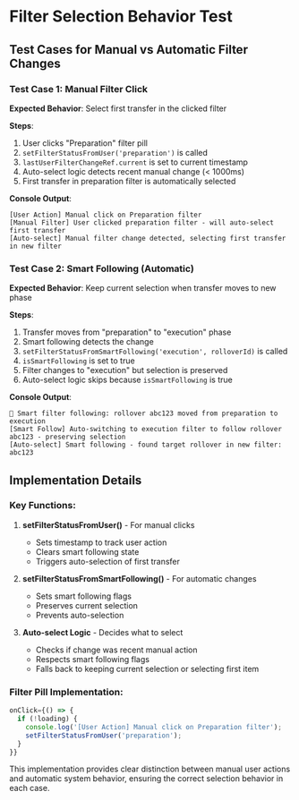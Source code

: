 # Filter Selection Behavior Test

## Test Cases for Manual vs Automatic Filter Changes

### Test Case 1: Manual Filter Click
**Expected Behavior**: Select first transfer in the clicked filter

**Steps**:
1. User clicks "Preparation" filter pill
2. `setFilterStatusFromUser('preparation')` is called
3. `lastUserFilterChangeRef.current` is set to current timestamp
4. Auto-select logic detects recent manual change (< 1000ms)
5. First transfer in preparation filter is automatically selected

**Console Output**:
```
[User Action] Manual click on Preparation filter
[Manual Filter] User clicked preparation filter - will auto-select first transfer
[Auto-select] Manual filter change detected, selecting first transfer in new filter
```

### Test Case 2: Smart Following (Automatic)
**Expected Behavior**: Keep current selection when transfer moves to new phase

**Steps**:
1. Transfer moves from "preparation" to "execution" phase
2. Smart following detects the change
3. `setFilterStatusFromSmartFollowing('execution', rolloverId)` is called
4. `isSmartFollowing` is set to true
5. Filter changes to "execution" but selection is preserved
6. Auto-select logic skips because `isSmartFollowing` is true

**Console Output**:
```
🎯 Smart filter following: rollover abc123 moved from preparation to execution
[Smart Follow] Auto-switching to execution filter to follow rollover abc123 - preserving selection
[Auto-select] Smart following - found target rollover in new filter: abc123
```

## Implementation Details

### Key Functions:

1. **setFilterStatusFromUser()** - For manual clicks
   - Sets timestamp to track user action
   - Clears smart following state
   - Triggers auto-selection of first transfer

2. **setFilterStatusFromSmartFollowing()** - For automatic changes
   - Sets smart following flags
   - Preserves current selection
   - Prevents auto-selection

3. **Auto-select Logic** - Decides what to select
   - Checks if change was recent manual action
   - Respects smart following flags
   - Falls back to keeping current selection or selecting first item

### Filter Pill Implementation:
```typescript
onClick={() => {
  if (!loading) {
    console.log('[User Action] Manual click on Preparation filter');
    setFilterStatusFromUser('preparation');
  }
}}
```

This implementation provides clear distinction between manual user actions and automatic system behavior, ensuring the correct selection behavior in each case.